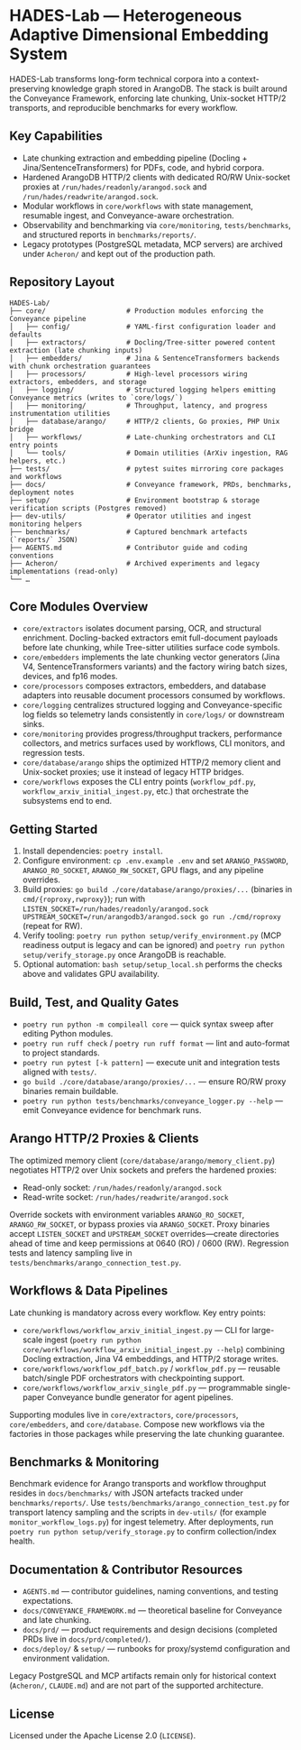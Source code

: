 # HADES-Lab — Heterogeneous Adaptive Dimensional Embedding System

HADES-Lab transforms long-form technical corpora into a context-preserving knowledge graph stored in ArangoDB. The stack is built around the Conveyance Framework, enforcing late chunking, Unix-socket HTTP/2 transports, and reproducible benchmarks for every workflow.

## Key Capabilities

- Late chunking extraction and embedding pipeline (Docling + Jina/SentenceTransformers) for PDFs, code, and hybrid corpora.
- Hardened ArangoDB HTTP/2 clients with dedicated RO/RW Unix-socket proxies at `/run/hades/readonly/arangod.sock` and `/run/hades/readwrite/arangod.sock`.
- Modular workflows in `core/workflows` with state management, resumable ingest, and Conveyance-aware orchestration.
- Observability and benchmarking via `core/monitoring`, `tests/benchmarks`, and structured reports in `benchmarks/reports/`.
- Legacy prototypes (PostgreSQL metadata, MCP servers) are archived under `Acheron/` and kept out of the production path.

## Repository Layout

```text
HADES-Lab/
├── core/                    # Production modules enforcing the Conveyance pipeline
│   ├── config/              # YAML-first configuration loader and defaults
│   ├── extractors/          # Docling/Tree-sitter powered content extraction (late chunking inputs)
│   ├── embedders/           # Jina & SentenceTransformers backends with chunk orchestration guarantees
│   ├── processors/          # High-level processors wiring extractors, embedders, and storage
│   ├── logging/             # Structured logging helpers emitting Conveyance metrics (writes to `core/logs/`)
│   ├── monitoring/          # Throughput, latency, and progress instrumentation utilities
│   ├── database/arango/     # HTTP/2 clients, Go proxies, PHP Unix bridge
│   ├── workflows/           # Late-chunking orchestrators and CLI entry points
│   └── tools/               # Domain utilities (ArXiv ingestion, RAG helpers, etc.)
├── tests/                   # pytest suites mirroring core packages and workflows
├── docs/                    # Conveyance framework, PRDs, benchmarks, deployment notes
├── setup/                   # Environment bootstrap & storage verification scripts (Postgres removed)
├── dev-utils/               # Operator utilities and ingest monitoring helpers
├── benchmarks/              # Captured benchmark artefacts (`reports/` JSON)
├── AGENTS.md                # Contributor guide and coding conventions
├── Acheron/                 # Archived experiments and legacy implementations (read-only)
└── …
```

## Core Modules Overview

- `core/extractors` isolates document parsing, OCR, and structural enrichment. Docling-backed extractors emit full-document payloads before late chunking, while Tree-sitter utilities surface code symbols.
- `core/embedders` implements the late chunking vector generators (Jina V4, SentenceTransformers variants) and the factory wiring batch sizes, devices, and fp16 modes.
- `core/processors` composes extractors, embedders, and database adapters into reusable document processors consumed by workflows.
- `core/logging` centralizes structured logging and Conveyance-specific log fields so telemetry lands consistently in `core/logs/` or downstream sinks.
- `core/monitoring` provides progress/throughput trackers, performance collectors, and metrics surfaces used by workflows, CLI monitors, and regression tests.
- `core/database/arango` ships the optimized HTTP/2 memory client and Unix-socket proxies; use it instead of legacy HTTP bridges.
- `core/workflows` exposes the CLI entry points (`workflow_pdf.py`, `workflow_arxiv_initial_ingest.py`, etc.) that orchestrate the subsystems end to end.

## Getting Started

1. Install dependencies: `poetry install`.
2. Configure environment: `cp .env.example .env` and set `ARANGO_PASSWORD`, `ARANGO_RO_SOCKET`, `ARANGO_RW_SOCKET`, GPU flags, and any pipeline overrides.
3. Build proxies: `go build ./core/database/arango/proxies/...` (binaries in `cmd/{roproxy,rwproxy}`); run with `LISTEN_SOCKET=/run/hades/readonly/arangod.sock UPSTREAM_SOCKET=/run/arangodb3/arangod.sock go run ./cmd/roproxy` (repeat for RW).
4. Verify tooling: `poetry run python setup/verify_environment.py` (MCP readiness output is legacy and can be ignored) and `poetry run python setup/verify_storage.py` once ArangoDB is reachable.
5. Optional automation: `bash setup/setup_local.sh` performs the checks above and validates GPU availability.

## Build, Test, and Quality Gates

- `poetry run python -m compileall core` — quick syntax sweep after editing Python modules.
- `poetry run ruff check` / `poetry run ruff format` — lint and auto-format to project standards.
- `poetry run pytest [-k pattern]` — execute unit and integration tests aligned with `tests/`.
- `go build ./core/database/arango/proxies/...` — ensure RO/RW proxy binaries remain buildable.
- `poetry run python tests/benchmarks/conveyance_logger.py --help` — emit Conveyance evidence for benchmark runs.

## Arango HTTP/2 Proxies & Clients

The optimized memory client (`core/database/arango/memory_client.py`) negotiates HTTP/2 over Unix sockets and prefers the hardened proxies:

- Read-only socket: `/run/hades/readonly/arangod.sock`
- Read-write socket: `/run/hades/readwrite/arangod.sock`

Override sockets with environment variables `ARANGO_RO_SOCKET`, `ARANGO_RW_SOCKET`, or bypass proxies via `ARANGO_SOCKET`. Proxy binaries accept `LISTEN_SOCKET` and `UPSTREAM_SOCKET` overrides—create directories ahead of time and keep permissions at 0640 (RO) / 0600 (RW). Regression tests and latency sampling live in `tests/benchmarks/arango_connection_test.py`.

## Workflows & Data Pipelines

Late chunking is mandatory across every workflow. Key entry points:

- `core/workflows/workflow_arxiv_initial_ingest.py` — CLI for large-scale ingest (`poetry run python core/workflows/workflow_arxiv_initial_ingest.py --help`) combining Docling extraction, Jina V4 embeddings, and HTTP/2 storage writes.
- `core/workflows/workflow_pdf_batch.py` / `workflow_pdf.py` — reusable batch/single PDF orchestrators with checkpointing support.
- `core/workflows/workflow_arxiv_single_pdf.py` — programmable single-paper Conveyance bundle generator for agent pipelines.

Supporting modules live in `core/extractors`, `core/processors`, `core/embedders`, and `core/database`. Compose new workflows via the factories in those packages while preserving the late chunking guarantee.

## Benchmarks & Monitoring

Benchmark evidence for Arango transports and workflow throughput resides in `docs/benchmarks/` with JSON artefacts tracked under `benchmarks/reports/`. Use `tests/benchmarks/arango_connection_test.py` for transport latency sampling and the scripts in `dev-utils/` (for example `monitor_workflow_logs.py`) for ingest telemetry. After deployments, run `poetry run python setup/verify_storage.py` to confirm collection/index health.

## Documentation & Contributor Resources

- `AGENTS.md` — contributor guidelines, naming conventions, and testing expectations.
- `docs/CONVEYANCE_FRAMEWORK.md` — theoretical baseline for Conveyance and late chunking.
- `docs/prd/` — product requirements and design decisions (completed PRDs live in `docs/prd/completed/`).
- `docs/deploy/` & `setup/` — runbooks for proxy/systemd configuration and environment validation.

Legacy PostgreSQL and MCP artifacts remain only for historical context (`Acheron/`, `CLAUDE.md`) and are not part of the supported architecture.

## License

Licensed under the Apache License 2.0 (`LICENSE`).
